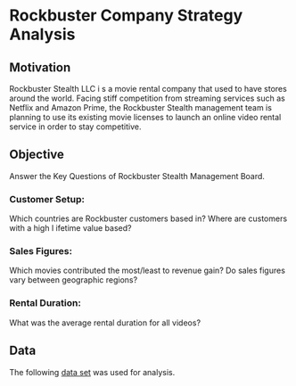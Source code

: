 # Rockbuster Company Strategy Analysis 

## Motivation 
Rockbuster Stealth LLC i s a movie rental company that used to have stores around the world. Facing stiff competition from streaming services such as Netflix and Amazon Prime, the Rockbuster Stealth management team is planning to use its existing movie licenses to launch an online video rental service in order to stay competitive.

## Objective
Answer the Key Questions of Rockbuster Stealth Management Board.

### Customer Setup:
Which countries are Rockbuster customers based in?
Where are customers with a high l ifetime value based?

### Sales Figures:
Which movies contributed the most/least to revenue gain?
Do sales figures vary between geographic regions?

### Rental Duration:
What was the average rental duration for all videos?

## Data
The following [data set](https://s3.amazonaws.com/coach-courses-us/public/courses/data-immersion/A4/A4_Data_Assets/customers.zip) was used for analysis.
